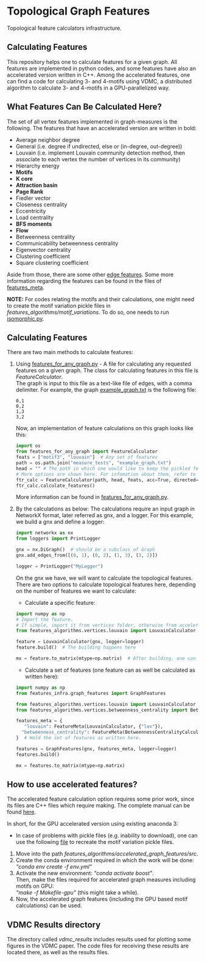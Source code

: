 # Topological Graph Features

Topological feature calculators infrastructure.

## Calculating Features
This repository helps one to calculate features for a given graph. All features are implemented in python codes, 
and some features have also an accelerated version written in C++. Among the accelerated features, one can find 
a code for calculating 3- and 4-motifs using VDMC, a distributed algorithm to calculate 3- and 4-motifs in a 
GPU-parallelized way.

## What Features Can Be Calculated Here?
The set of all vertex features implemented in graph-measures is the following. 
The features that have an accelerated version are written in bold:
* Average neighbor degree
* General (i.e. degree if undirected, else or (in-degree, out-degree))
* Louvain (i.e. implement Louvain community detection method, then associate to each vertex the number of vertices 
in its community)
* Hierarchy energy
* **Motifs**
* **K core**
* **Attraction basin** 
* **Page Rank**
* Fiedler vector
* Closeness centrality
* Eccentricity
* Load centrality
* **BFS moments**
* **Flow** 
* Betweenness centrality
* Communicability betweenness centrality
* Eigenvector centrality
* Clustering coefficient
* Square clustering coefficient

Aside from those, there are some other [edge features](features_algorithms/edges).
Some more information regarding the features can be found in the files of [features_meta](features_meta).

**NOTE:** For codes relating the motifs and their calculations, one might need to create the motif variation pickle files
in _features_algorithms/motif_variations_. To do so, one needs to run [isomorphic.py](features_algorithms/motif_variations/isomorphic.py). 
   
 
## Calculating Features

There are two main methods to calculate features:
1. Using [features_for_any_graph.py](features_for_any_graph.py) - A file for calculating any requested features on a given graph.
The class for calculating features in this file is _FeatureCalculator_. \
The graph is input to this file as a text-like file of edges, with a comma delimiter. 
For example, the graph [example_graph.txt](measure_tests/example_graph.txt) is the following file: 
    ```
    0,1
    0,2
    1,3
    3,2
    ```
    Now, an implementation of feature calculations on this graph looks like this:
    ```python
   import os
   from features_for_any_graph import FeatureCalculator
   feats = ["motif3", "louvain"]  # Any set of features
   path = os.path.join("measure_tests", "example_graph.txt") 
   head = "" # The path in which one would like to keep the pickled features calculated in the process. 
   # More options are shown here. For infomation about them, refer to the file.
   ftr_calc = FeatureCalculator(path, head, feats, acc=True, directed=False, gpu=True, device=0, verbose=True)
   ftr_calc.calculate_features()
    ``` 
    More information can be found in [features_for_any_graph.py](features_for_any_graph.py).
2. By the calculations as below:
The calculations require an input graph in NetworkX format, later referred as gnx, and a logger.
For this example, we build a gnx and define a logger:
    ```python
   import networkx as nx
   from loggers import PrintLogger
    
   gnx = nx.DiGraph()  # should be a subclass of Graph
   gnx.add_edges_from([(0, 1), (0, 2), (1, 3), (3, 2)])
    
   logger = PrintLogger("MyLogger")
    ```
    On the gnx we have, we will want to calculate the topological features.
    There are two options to calculate topological features here, depending on the number of features we want to calculate: 
    * Calculate a specific feature:

    ```python
    import numpy as np
    # Import the feature. 
    # If simple, import it from vertices folder, otherwise from accelerated_graph_features: 
    from features_algorithms.vertices.louvain import LouvainCalculator  
    
    feature = LouvainCalculator(gnx, logger=logger)  
    feature.build()  # The building happens here
    
    mx = feature.to_matrix(mtype=np.matrix)  # After building, one can request to get features the a matrix 
    ```

    * Calculate a set of features (one feature can as well be calculated as written here):

    ```python
   import numpy as np
   from features_infra.graph_features import GraphFeatures
    
   from features_algorithms.vertices.louvain import LouvainCalculator
   from features_algorithms.vertices.betweenness_centrality import BetweennessCentralityCalculator
    
   features_meta = {
       "louvain": FeatureMeta(LouvainCalculator, {"lov"}),
      "betweenness_centrality": FeatureMeta(BetweennessCentralityCalculator, {"betweenness"}),
   }  # Hold the set of features as written here. 
    
   features = GraphFeatures(gnx, features_meta, logger=logger) 
   features.build()
    
   mx = features.to_matrix(mtype=np.matrix)
    ```

## How to use accelerated features?
The accelerated feature calculation option requires some prior work, since its files are C++ files which require making.
The complete manual can be found [here](https://drive.google.com/file/d/1SMGWsGpiegR1ZkA2zffyAJO4HNhM53dD/view?usp=sharing). 

In short, for the GPU accelerated version using existing anaconda 3:
* In case of problems with pickle files (e.g. inability to download), one can use the following [file](features_algorithms/motif_variations/rewrite_variations.py)
to recreate the motif variation pickle files.
1. Move into the path _features_algorithms/accelerated_graph_features/src_. 
2. Create the conda environment required in which the work will be done: _"conda env create -f env.yml"_ 
3. Activate the new environment: _"conda activate boost"_. \
Then, make the files required for accelerated graph measures including motifs on GPU: \
_"make -f Makefile-gpu"_ (this might take a while).
4. Now, the accelerated graph features (including the GPU based motif calculations) can be used.


## VDMC Results directory
The directory called _vdmc_results_ includes results used for plotting some figures in the VDMC paper.
The code files for receiving these results are located there, as well as the results files.